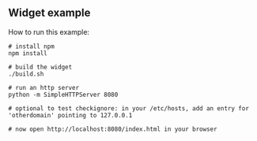 ## Widget example

How to run this example:

```
# install npm
npm install

# build the widget
./build.sh

# run an http server
python -m SimpleHTTPServer 8080

# optional to test checkignore: in your /etc/hosts, add an entry for 'otherdomain' pointing to 127.0.0.1

# now open http://localhost:8080/index.html in your browser
```


